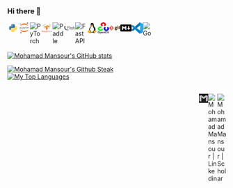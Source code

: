 ### Hi there 👋
<img align="left" alt="Python" width="26px" src="https://raw.githubusercontent.com/github/explore/master/topics/python/python.png" />
<img align="left" alt="Jupyter Notebook" width="26px" src="https://raw.githubusercontent.com/github/explore/master/topics/jupyter-notebook/jupyter-notebook.png" />
<img align="left" alt="PyTorch" width="26px" src="https://pytorch.org/assets/images/pytorch-logo.png" />
<img align="left" alt="Tensorflow" width="26px" src="https://raw.githubusercontent.com/github/explore/master/topics/tensorflow/tensorflow.png" />
<img align="left" alt="Paddle" width="26px" src="https://avatars.githubusercontent.com/u/23534030?s=200&v=4" />
<img align="left" alt="Flask" width="26px" src="https://raw.githubusercontent.com/github/explore/master/topics/flask/flask.png" />
<img align="left" alt="FastAPI" width="26px" src="https://cdn.worldvectorlogo.com/logos/fastapi.svg" />
<img align="left" alt="Linux" width="26px" src="https://raw.githubusercontent.com/github/explore/master/topics/linux/linux.png" />
<img align="left" alt="OpenCV" width="26px" src="https://raw.githubusercontent.com/github/explore/master/topics/opencv/opencv.png" />
<img align="left" alt="Git" width="26px" src="https://raw.githubusercontent.com/github/explore/master/topics/git/git.png" />
<img align="left" alt="Markdown" width="26px" src="https://raw.githubusercontent.com/github/explore/master/topics/markdown/markdown.png" />
<img align="left" alt="Visual Studio Code" width="26px" src="https://raw.githubusercontent.com/github/explore/master/topics/visual-studio-code/visual-studio-code.png" />
<img align="left" alt="Google Cloud Platform" width="26px" src="https://www.gstatic.com/devrel-devsite/prod/v8630d525d2c63b97010320bed1b0ce38685d514a45414a53dd4326ac0a263ebf/cloud/images/favicons/onecloud/apple-icon.png"  width="32" height="32" />
<br />
<br />
<br />
<br />


 <a href="https://www.linkedin.com/in/mohamadmansourx">
 <img src="https://readme-stats.clckblog.space/api?username=mohamadmansourx&count_private=true&show_icons=true&theme=dark&include_all_commits=true" alt="Mohamad Mansour's GitHub stats" /></a>
 
<br />

 <a href="https://www.linkedin.com/in/mohamadmansourx"><img src="https://github-readme-streak-stats.herokuapp.com/?user=mohamadmansourx&count_private=true&theme=dark" alt="Mohamad Mansour's Github Steak" /></a>
  <br />
 <a href="https://www.linkedin.com/in/mohamadmansourx">
  <img src="https://readme-stats.clckblog.space/api/top-langs/?username=mohamadmansourx&layout=compact&hide=jupyter%20notebook&theme=dark&count_private=true" alt="My Top Languages">
</a>
<br />
<br />


<a href="https://scholar.google.com/citations?user=szX5Z_gAAAAJ">
  <img align="right" alt="Mohamad Mansour | Scholar" width="21px" src="https://upload.wikimedia.org/wikipedia/commons/thumb/c/c7/Google_Scholar_logo.svg/1024px-Google_Scholar_logo.svg.png" />
</a>
<a href="https://www.linkedin.com/in/mohamadmansourx">
  <img align="right" alt="Mohamad Mansour | Linkedin" width="21px" src="https://us-central1-iconscout-1539.cloudfunctions.net/iconscout-gcp-functions-production-download?name=linkedin&download=1&url=https%3A%2F%2Fcdn.iconscout.com%2Ficon%2Ffree%2Fpng-24%2F461814.png&width=24&height=24" />
</a>
<a href="https://mohamadmansourx.github.io/">
  <img align="right" alt="Mohamad Mansour | Portfolio" width="21px" src="https://raw.githubusercontent.com/mohamadmansourX/mohamadmansourx.github.io/89ba5bcd045222003eef360636dacd5fea42548a/images/favicon.png" />
</a>

<!--
**mohamadmansourX/mohamadmansourx** is a ✨ _special_ ✨ repository because its `README.md` (this file) appears on your GitHub profile.

Here are some ideas to get you started:

- 🔭 I’m currently working on ...
- 🌱 I’m currently learning ...
- 👯 I’m looking to collaborate on ...
- 🤔 I’m looking for help with ...
- 💬 Ask me about ...
- 📫 How to reach me: ...
- 😄 Pronouns: ...
- ⚡ Fun fact: ...
-->
